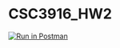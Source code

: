 # CSC3916_HW2

[![Run in Postman](https://run.pstmn.io/button.svg)](https://app.getpostman.com/run-collection/3362c5c541cf2a981cc2)
